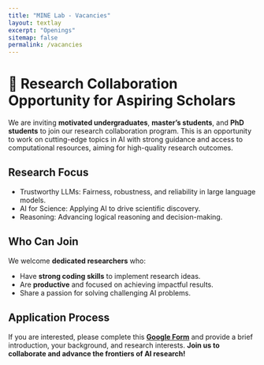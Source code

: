 ```yaml
---
title: "MINE Lab - Vacancies"
layout: textlay
excerpt: "Openings"
sitemap: false
permalink: /vacancies
---
```


# 🌟 Research Collaboration Opportunity for Aspiring Scholars  

We are inviting **motivated undergraduates**, **master’s students**, and **PhD students** to join our research collaboration program. This is an opportunity to work on cutting-edge topics in AI with strong guidance and access to computational resources, aiming for high-quality research outcomes.   

## Research Focus  
- Trustworthy LLMs: Fairness, robustness, and reliability in large language models.  
- AI for Science: Applying AI to drive scientific discovery.  
- Reasoning: Advancing logical reasoning and decision-making.  

## Who Can Join  
We welcome **dedicated researchers** who:  
- Have **strong coding skills** to implement research ideas.  
- Are **productive** and focused on achieving impactful results.  
- Share a passion for solving challenging AI problems.  

## Application Process  
If you are interested, please complete this **[Google Form](https://forms.gle/your-form-link)** and provide a brief introduction, your background, and research interests. 
**Join us to collaborate and advance the frontiers of AI research!**

